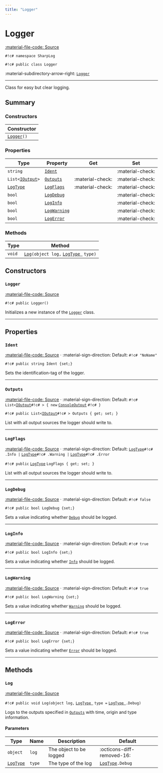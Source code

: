```yaml
---
title: "Logger"
---
```


# Logger
[:material-file-code: Source](https://github.com/habetuz/SharpLog/blob/main/Logger.cs)

`#!c# namespace SharpLog`

`#!c# public class Logger`

:material-subdirectory-arrow-right: [`Logger`]()

---

Class for easy but clear logging.

## Summary
### Constructors
| Constructor               |
| ------------------------- | 
| [`Logger`](#logger_1)`()` | 

### Properties
| Type                              | Property                    | Get              | Set              |
| --------------------------------- | --------------------------- | ---------------- | ---------------- | 
| `string`                          | [`Ident`](#ident)           |                  | :material-check: | 
| `List<`[`IOutput`](IOutput.md)`>` | [`Outputs`](#outputs)       | :material-check: | :material-check: | 
| [`LogType`](LogType.md)           | [`LogFlags`](#logflags)     | :material-check: | :material-check: | 
| `bool`                            | [`LogDebug`](#logdebug)     |                  | :material-check: | 
| `bool`                            | [`LogInfo`](#loginfo)       |                  | :material-check: | 
| `bool`                            | [`LogWarning`](#logwarning) |                  | :material-check: | 
| `bool`                            | [`LogError`](#logerror)     |                  | :material-check: | 

### Methods
| Type               | Method                                                       |
| ------------------ | ------------------------------------------------------------ |
| `void`             | [`Log`](#log)`(object log,`  [`LogType `](LogType.md)  `type)` |

## Constructors
### `Logger`
[:material-file-code: Source](https://github.com/habetuz/SharpLog/blob/main/Logger.cs#L20)

`#!c# public Logger()`

Initializes a new instance of the [`Logger`]() class.

---
## Properties
### `Ident`
[:material-file-code: Source](https://github.com/habetuz/SharpLog/blob/main/Logger.cs#L40-L46) · :material-sign-direction: Default: `#!c# "NoName"`

`#!c# public string Ident {set;}`

Sets the identification-tag of the logger.

---
### `Outputs`
[:material-file-code: Source](https://github.com/habetuz/SharpLog/blob/main/Logger.cs#L51-L62) · :material-sign-direction: Default: `#!c# List<`[`IOutput`](IOutput.md)`#!c# > { new`  [`ConsoleOutput`](ConsoleOutput.md)  `#!c# }`

`#!c# public List<`[`IOutput`](IOutput.md)`#!c# > Outputs { get; set; }`

List with all output sources the logger should write to.

---
### `LogFlags`
[:material-file-code: Source](https://github.com/habetuz/SharpLog/blob/main/Logger.cs#L51-L62) · :material-sign-direction: Default: [`LogType`](LogType.md)`#!c# .Info |` [`LogType`](LogType.md)`#!c# .Warning |` [`LogType`](LogType.md)`#!c# .Error`

`#!c# public`  [`LogType`](LogType.md)  `LogFlags { get; set; }`

List with all output sources the logger should write to.

---
### `LogDebug`
[:material-file-code: Source](https://github.com/habetuz/SharpLog/blob/main/Logger.cs#L83-L96) · :material-sign-direction: Default: `#!c# false`

`#!c# public bool LogDebug {set;}`

Sets a value indicating whether [`Debug`](LogType.md) should be logged.

---
### `LogInfo`
[:material-file-code: Source](https://github.com/habetuz/SharpLog/blob/main/Logger.cs#L101-L114) · :material-sign-direction: Default: `#!c# true`

`#!c# public bool LogInfo {set;}`

Sets a value indicating whether [`Info`](LogType.md) should be logged.

---
### `LogWarning`
[:material-file-code: Source](https://github.com/habetuz/SharpLog/blob/main/Logger.cs#L119-L132) · :material-sign-direction: Default: `#!c# true`

`#!c# public bool LogWarning {set;}`

Sets a value indicating whether [`Warning`](LogType.md) should be logged.

---
### `LogError`
[:material-file-code: Source](https://github.com/habetuz/SharpLog/blob/main/Logger.cs#L137-L150) · :material-sign-direction: Default: `#!c# true`

`#!c# public bool LogError {set;}`

Sets a value indicating whether [`Error`](LogType.md) should be logged.

---
## Methods
### `Log`
[:material-file-code: Source](https://github.com/habetuz/SharpLog/blob/main/Logger.cs#L157-L174)

`#!c# public void Log(object log,` [`LogType `](LogType.md) `type =` [`LogType `](LogType.md)`.Debug)`

Logs to the outputs specified in [`Outputs`](#outputs) with time, origin and type information.

#### Parameters
| Type                       | Name   | Description             | Default                         |
| -------------------------- | ------ | ---------------------   | ------------------------------- |
| `object`                   | `log`  | The object to be logged | :octicons-diff-removed-16:      |
| [`LogType`](LogType.md)    | `type` | The type of the log     | [`LogType`](LogType.md)`.Debug` |